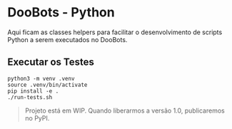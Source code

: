 # DooBots - Python

Aqui ficam as classes helpers para facilitar o desenvolvimento de scripts Python a serem executados no DooBots.

## Executar os Testes

```shell
python3 -m venv .venv
source .venv/bin/activate
pip install -e .
./run-tests.sh
```

> Projeto está em WIP. Quando liberarmos a versão 1.0, publicaremos no PyPI.